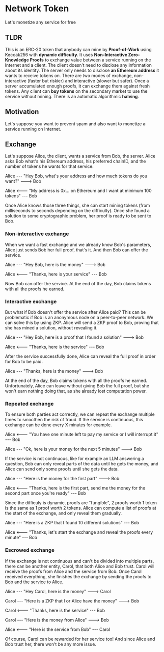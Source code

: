 # Network Token

Let's monetize any service for free

## TLDR

This is an ERC-20 token that anybody can mine by **Proof-of-Work** using Keccak256 with **dynamic difficulty**. It uses **Non-Interactive Zero-Knowledge Proofs** to exchange value between a service running on the Internet and a client. The client doesn't need to disclose any information about its identity. The server only needs to disclose **an Ethereum address** it wants to receive tokens on. There are two modes of exchange, non-interactive (faster but riskier) and interactive (slower but safer). Once a server accumulated enough proofs, it can exchange them against fresh tokens. Any client can **buy tokens** on the secondary market to use the service without mining. There is an automatic algorithmic **halving**.

## Motivation

Let's suppose you want to prevent spam and also want to monetize a service running on Internet.

## Exchange

Let's suppose Alice, the client, wants a service from Bob, the server. Alice asks Bob what's his Ethereum address, his preferred chainID, and the number of tokens he wants for that service.

Alice --- "Hey Bob, what's your address and how much tokens do you want?" ---> Bob

Alice <--- "My address is 0x... on Ethereum and I want at minimum 100 tokens" --- Bob

Once Alice knows those three things, she can start mining tokens (from milliseconds to seconds depending on the difficulty). Once she found a solution to some cryptographic problem, her proof is ready to be sent to Bob.

### Non-interactive exchange

When we want a fast exchange and we already know Bob's parameters, Alice just sends Bob her full proof, that's it. And then Bob can offer the service.

Alice --- "Hey Bob, here is the money" ---> Bob

Alice <--- "Thanks, here is your service" --- Bob

Now Bob can offer the service. At the end of the day, Bob claims tokens with all the proofs he earned.

### Interactive exchange

But what if Bob doesn't offer the service after Alice paid? This can be problematic if Bob is an anonymous node on a peer-to-peer network. We can solve this by using ZKP. Alice will send a ZKP proof to Bob, proving that she has mined a solution, without revealing it.

Alice --- "Hey Bob, here is a proof that I found a solution" ---> Bob

Alice <--- "Thanks, here is the service" --- Bob

After the service successfully done, Alice can reveal the full proof in order for Bob to be paid.

Alice --- "Thanks, here is the money" ---> Bob

At the end of the day, Bob claims tokens with all the proofs he earned. Unfortunately, Alice can leave without giving Bob the full proof, but she won't earn nothing doing that, as she already lost computation power.

### Repeated exchange

To ensure both parties act correctly, we can repeat the exchange multiple times to smoothen the risk of fraud. If the service is continuous, this exchange can be done every X minutes for example.

Alice <--- "You have one minute left to pay my service or I will interrupt it" --- Bob

Alice --- "Ok, here is your money for the next 5 minutes" ---> Bob

If the service is not continuous, like for example an LLM answering a question, Bob can only reveal parts of the data until he gets the money, and Alice can send only some proofs until she gets the data. 

Alice --- "Here is the money for the first part" ---> Bob

Alice <--- "Thanks, here is the first part, send me the money for the second part once you're ready" --- Bob

Since the difficuly is dynamic, proofs are "fungible", 2 proofs worth 1 token is the same as 1 proof worth 2 tokens. Alice can compute a list of proofs at the start of the exchange, and only reveal them gradually.

Alice --- "Here is a ZKP that I found 10 different solutions" --- Bob

Alice <--- "Thanks, let's start the exchange and reveal the proofs every minute" --- Bob

### Escrowed exchange

If the exchange is not continuous and can't be divided into multiple parts, there can be another entity, Carol, that both Alice and Bob trust. Carol will receive the proofs from Alice and the service from Bob. Once Carol received everything, she finishes the exchange by sending the proofs to Bob and the service to Alice.

Alice --- "Hey Carol, here is the money" ---> Carol

Carol --- "Here is a ZKP that I or Alice have the money" ---> Bob

Carol <--- "Thanks, here is the service" --- Bob

Carol --- "Here is the money from Alice" ---> Bob

Alice <--- "Here is the service from Bob" --- Carol

Of course, Carol can be rewarded for her service too! And since Alice and Bob trust her, there won't be any more issue.




